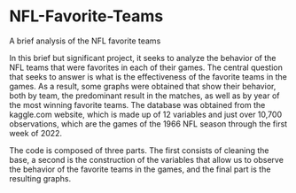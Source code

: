 # NFL-Favorite-Teams
A brief analysis of the NFL favorite teams

In this brief but significant project, it seeks to analyze the behavior of the NFL teams that were favorites in each of their games. The central question that seeks to answer is what is the effectiveness of the favorite teams in the games. As a result, some graphs were obtained that show their behavior, both by team, the predominant result in the matches, as well as by year of the most winning favorite teams. The database was obtained from the kaggle.com website, which is made up of 12 variables and just over 10,700 observations, which are the games of the 1966 NFL season through the first week of 2022.

The code is composed of three parts. The first consists of cleaning the base, a second is the construction of the variables that allow us to observe the behavior of the favorite teams in the games, and the final part is the resulting graphs.
